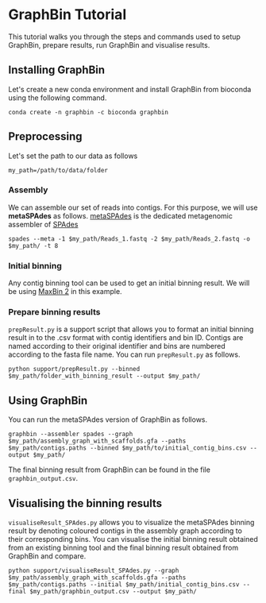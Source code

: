 # GraphBin Tutorial

This tutorial walks you through the steps and commands used to setup GraphBin, prepare results, run GraphBin and visualise results.

## Installing GraphBin

Let's create a new conda environment and install GraphBin from bioconda using the following command.
```
conda create -n graphbin -c bioconda graphbin
```

## Preprocessing

Let's set the path to our data as follows
```
my_path=/path/to/data/folder
```

### Assembly

We can assemble our set of reads into contigs. For this purpose, we will use **metaSPAdes** as follows. [metaSPAdes](https://genome.cshlp.org/content/27/5/824) is the dedicated metagenomic assembler of [SPAdes](http://cab.spbu.ru/software/spades/)
```
spades --meta -1 $my_path/Reads_1.fastq -2 $my_path/Reads_2.fastq -o $my_path/ -t 8
```

### Initial binning

Any contig binning tool can be used to get an initial binning result. We will be using [MaxBin 2](https://sourceforge.net/projects/maxbin2/) in this example.


### Prepare binning results

`prepResult.py` is a support script that allows you to format an initial binning result in to the .csv format with contig identifiers and bin ID. Contigs are named according to their original identifier and bins are numbered according to the fasta file name. You can run `prepResult.py` as follows.

```
python support/prepResult.py --binned $my_path/folder_with_binning_result --output $my_path/
```

## Using GraphBin

You can run the metaSPAdes version of GraphBin as follows.
```
graphbin --assembler spades --graph $my_path/assembly_graph_with_scaffolds.gfa --paths $my_path/contigs.paths --binned $my_path/to/initial_contig_bins.csv --output $my_path/
```

The final binning result from GraphBin can be found in the file `graphbin_output.csv`.

## Visualising the binning results

`visualiseResult_SPAdes.py` allows you to visualize the metaSPAdes binning result by denoting coloured contigs in the assembly graph according to their corresponding bins. You can visualise the initial binning result obtained from an existing binning tool and the final binning result obtained from GraphBin and compare.

```
python support/visualiseResult_SPAdes.py --graph $my_path/assembly_graph_with_scaffolds.gfa --paths $my_path/contigs.paths --initial $my_path/initial_contig_bins.csv --final $my_path/graphbin_output.csv --output $my_path/
```
